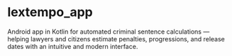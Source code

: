 # lextempo_app
Android app in Kotlin for automated criminal sentence calculations — helping lawyers and citizens estimate penalties, progressions, and release dates with an intuitive and modern interface.
